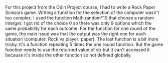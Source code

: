 For this project from the Odin Project course, I had to write a Rock Paper Scissors game.
Writing a function for the selection of the computer wasn't too complex. I used the function Math.random*10 that choose a random interger. I got rid of the choice 0 so there was only 9 options which the same probability for each outcome.
For the function for one round of the game, the main issue was that the output was the right one for each situation (computer: Rock vs player: paper).
The last function is a bit more tricky. It's a function repeating 5 times the one round function. But the game function needs to use the returned value of str but it can't accessed it because it's inside the other function so not defined globally.